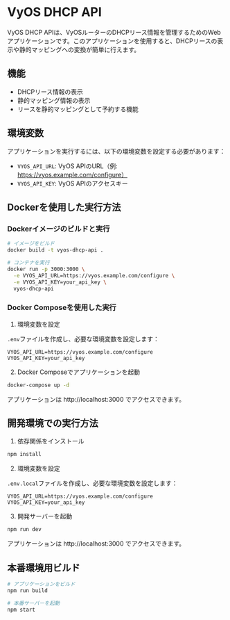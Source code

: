 # VyOS DHCP API

VyOS DHCP APIは、VyOSルーターのDHCPリース情報を管理するためのWebアプリケーションです。このアプリケーションを使用すると、DHCPリースの表示や静的マッピングへの変換が簡単に行えます。

## 機能

- DHCPリース情報の表示
- 静的マッピング情報の表示
- リースを静的マッピングとして予約する機能

## 環境変数

アプリケーションを実行するには、以下の環境変数を設定する必要があります：

- `VYOS_API_URL`: VyOS APIのURL（例: https://vyos.example.com/configure）
- `VYOS_API_KEY`: VyOS APIのアクセスキー

## Dockerを使用した実行方法

### Dockerイメージのビルドと実行

```bash
# イメージをビルド
docker build -t vyos-dhcp-api .

# コンテナを実行
docker run -p 3000:3000 \
  -e VYOS_API_URL=https://vyos.example.com/configure \
  -e VYOS_API_KEY=your_api_key \
  vyos-dhcp-api
```

### Docker Composeを使用した実行

1. 環境変数を設定

`.env`ファイルを作成し、必要な環境変数を設定します：

```
VYOS_API_URL=https://vyos.example.com/configure
VYOS_API_KEY=your_api_key
```

2. Docker Composeでアプリケーションを起動

```bash
docker-compose up -d
```

アプリケーションは http://localhost:3000 でアクセスできます。

## 開発環境での実行方法

1. 依存関係をインストール

```bash
npm install
```

2. 環境変数を設定

`.env.local`ファイルを作成し、必要な環境変数を設定します：

```
VYOS_API_URL=https://vyos.example.com/configure
VYOS_API_KEY=your_api_key
```

3. 開発サーバーを起動

```bash
npm run dev
```

アプリケーションは http://localhost:3000 でアクセスできます。

## 本番環境用ビルド

```bash
# アプリケーションをビルド
npm run build

# 本番サーバーを起動
npm start
```

